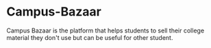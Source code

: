 # Campus-Bazaar
Campus Bazaar is the platform that helps students to sell their college material they don't use but can be useful for other student.
